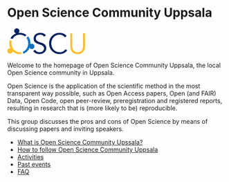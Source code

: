 # Open Science Community Uppsala

![The Open Science Community Uppsala logo](logo/oscu_logo_25.png)

Welcome to the homepage of Open Science Community Uppsala,
the local Open Science community in Uppsala.

Open Science is the application of the scientific method
in the most transparent way possible,
such as Open Access papers, Open (and FAIR) Data,
Open Code, open peer-review, preregistration and registered reports,
resulting in research that is (more likely to be) reproducible.

This group discusses the pros and cons of Open Science
by means of discussing papers and inviting speakers.

- [What is Open Science Community Upssala?](content/what.md)
- [How to follow Open Science Community Uppsala](content/follow.md)
- [Activities](content/activities.md)
- [Past events](content/events.md)
- [FAQ](content/faq.md)

